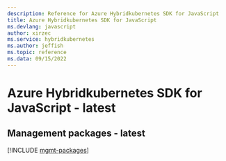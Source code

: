 ```yaml
---
description: Reference for Azure Hybridkubernetes SDK for JavaScript
title: Azure Hybridkubernetes SDK for JavaScript
ms.devlang: javascript
author: xirzec
ms.service: hybridkubernetes
ms.author: jeffish
ms.topic: reference
ms.data: 09/15/2022
---
```

# Azure Hybridkubernetes SDK for JavaScript - latest

## Management packages - latest
[!INCLUDE [mgmt-packages](hybridkubernetes-mgmt-index.md)]